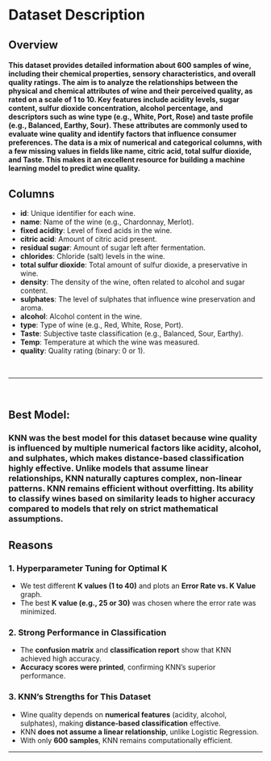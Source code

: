 # Dataset Description
## Overview
#### This dataset provides detailed information about 600 samples of wine, including their chemical properties, sensory characteristics, and overall quality ratings. The aim is to analyze the relationships between the physical and chemical attributes of wine and their perceived quality, as rated on a scale of 1 to 10. Key features include acidity levels, sugar content, sulfur dioxide concentration, alcohol percentage, and descriptors such as wine type (e.g., White, Port, Rose) and taste profile (e.g., Balanced, Earthy, Sour). These attributes are commonly used to evaluate wine quality and identify factors that influence consumer preferences. The data is a mix of numerical and categorical columns, with a few missing values in fields like name, citric acid, total sulfur dioxide, and Taste. This makes it an excellent resource for building a machine learning model to predict wine quality.

## Columns

- **id**: Unique identifier for each wine.
- **name**: Name of the wine (e.g., Chardonnay, Merlot).
- **fixed acidity**: Level of fixed acids in the wine.
- **citric acid**: Amount of citric acid present.
- **residual sugar**: Amount of sugar left after fermentation.
- **chlorides**: Chloride (salt) levels in the wine.
- **total sulfur dioxide**: Total amount of sulfur dioxide, a preservative in wine.
- **density**: The density of the wine, often related to alcohol and sugar content.
- **sulphates**: The level of sulphates that influence wine preservation and aroma.
- **alcohol**: Alcohol content in the wine.
- **type**: Type of wine (e.g., Red, White, Rose, Port).
- **Taste**: Subjective taste classification (e.g., Balanced, Sour, Earthy).
- **Temp**: Temperature at which the wine was measured.
- **quality**: Quality rating (binary: 0 or 1).
<br>

----

<br>

## Best Model:
### KNN was the best model for this dataset because wine quality is influenced by multiple numerical factors like acidity, alcohol, and sulphates, which makes distance-based classification highly effective. Unlike models that assume linear relationships, KNN naturally captures complex, non-linear patterns. KNN remains efficient without overfitting. Its ability to classify wines based on similarity leads to higher accuracy compared to models that rely on strict mathematical assumptions.

## Reasons

### 1. Hyperparameter Tuning for Optimal K  
- We test different **K values (1 to 40)** and plots an **Error Rate vs. K Value** graph.  
- The best **K value (e.g., 25 or 30)** was chosen where the error rate was minimized.

### 2. Strong Performance in Classification  
- The **confusion matrix** and **classification report** show that KNN achieved high accuracy.  
- **Accuracy scores were printed**, confirming KNN’s superior performance.

### 3. KNN’s Strengths for This Dataset  
- Wine quality depends on **numerical features** (acidity, alcohol, sulphates), making **distance-based classification** effective.  
- KNN **does not assume a linear relationship**, unlike Logistic Regression.  
- With only **600 samples**, KNN remains computationally efficient.


---


